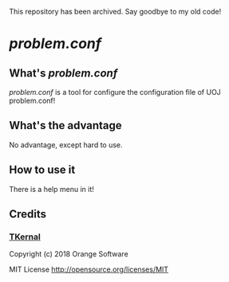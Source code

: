 This repository has been archived. Say goodbye to my old code!

# *problem.conf*

## What's *problem.conf*

*problem.conf* is a tool for configure the configuration file of UOJ problem.conf!

## What's the advantage

No advantage, except hard to use.

## How to use it

There is a help menu in it!

## Credits

### [TKernal](https://github.com/UnnamedOrange/TKernel)

Copyright (c) 2018 Orange Software

MIT License http://opensource.org/licenses/MIT
